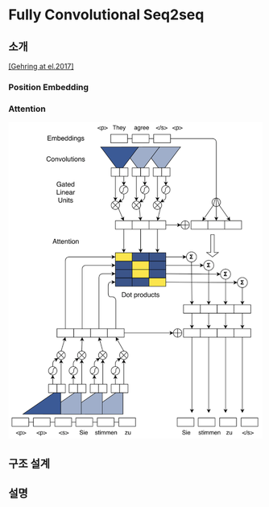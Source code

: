 # Fully Convolutional Seq2seq

## 소개

[\[Gehring at el.2017\]](https://arxiv.org/pdf/1705.03122.pdf)

### Position Embedding

### Attention



![](/assets/nmt-fconv-overview.png)



## 구조 설계

## 설명



